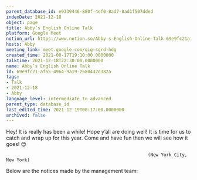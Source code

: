```yaml
---
parent_database_id: e9339446-880f-4ef0-8ad7-8ad1f507dded
indexDate: 2021-12-18
object: page
title: Abby’s English Online Talk
platform: Google Meet
notion_url: https://www.notion.so/Abby-s-English-Online-Talk-69e9fc21af5549649a192680432d382a
hosts: Abby
meeting_link: meet.google.com/qig-sgrd-hdg
created_time: 2021-08-17T19:10:00.0000000
talktime: 2021-12-18T22:30:00.0000000
name: Abby’s English Online Talk
id: 69e9fc21-af55-4964-9a19-2680432d382a
tags:
- Talk
- 2021-12-18
- Abby
language_level: intermediate to advanced
parent_type: database_id
last_edited_time: 2021-12-19T00:17:00.0000000
archived: false
---
```


Hey! It is really has been a while! Hope y’all are doing well! It is time for us to catch and wrap up for this year. Come and have fun then we will see how it goes! 😊



                                                          (New York City, New York)



Below are the notices made by the management team:


